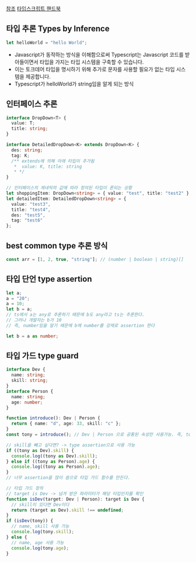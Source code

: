 [참조](https://kyounghwan01.github.io/blog/TS/fundamentals/assertion-guard-interface/#%E1%84%90%E1%85%A1%E1%84%8B%E1%85%B5%E1%86%B8-%E1%84%8E%E1%85%AE%E1%84%85%E1%85%A9%E1%86%AB)
[타입스크립트 핸드북](https://typescript-kr.github.io/pages/basic-types.html)

## 타입 추론 Types by Inference
```typescript
let helloWorld = "hello World";
```
- Javascript가 동작하는 방식을 이해함으로써 Typescript는 Javascript 코드를 받아들이면서 타입을 가지는 타입 시스템을 구축할 수 있습니다.
- 이는 토크데어 타입을 명시하기 위해 추가로 문자를 사용할 필요가 없는 타입 시스템을 제공합니다.
- Typescript가 helloWorld가 string임을 알게 되는 방식

## 인터페이스 추론
```typescript
interface DropDown<T> {
  value: T;
  title: string;
}

interface DetailedDropDown<K> extends DropDown<K> {
  des: string;
  tag: K;
  /** extends에 의해 아래 타입이 추가됨
   *  value: K, title: string
   * */
}

// 인터페이스의 제네릭의 값에 따라 정의된 타입이 론되는 상황
let shoppingItem: DropDown<string> = { value: "test", title: "test2" };
let detailedItem: DetailedDropDown<string> = {
  value: "test3",
  title: "test4",
  des: "test5",
  tag: "test6"
};
```

## best common type 추론 방식
```typescript
const arr = [1, 2, true, "string"]; // (number | boolean | string)[]
```

## 타입 단언 type assertion
```typescript
let a;
a = "20";
a = 10;
let b = a;
// ts에서 a는 any로 추론하기 때문에 b도 any라고 ts는 추론한다.
// 그러나 개발자는 b가 10
// 즉, number임을 알기 때문에 b에 number를 강제로 assertion 한다

let b = a as number;
```

## 타입 가드 type guard
```typescript
interface Dev {
  name: string;
  skill: string;
}
interface Person {
  name: string;
  age: number;
}

function introduce(): Dev | Person {
  return { name: "d", age: 33, skill: "c" };
}
const tony = introduce(); // Dev | Person 으로 공통된 속성만 사용가능. 즉, tony.skill 불가

// skill을 빼고 싶다면? -> type assertion으로 사용 가능
if ((tony as Dev).skill) {
  console.log((tony as Dev).skill);
} else if ((tony as Person).age) {
  console.log((tony as Person).age);
}
// 너무 assertion을 많이 씀으로 타입 가드 함수를 만든다.

// 타입 가드 정의
// target is Dev -> 넘겨 받은 파라미터가 해당 타입인지를 확인
function isDev(target: Dev | Person): target is Dev {
  // skill이 있다면 Dev이다
  return (target as Dev).skill !== undefined;
}
if (isDev(tony)) {
  // name, skill 사용 가능
  console.log(tony.skill);
} else {
  // name, age 사용 가능
  console.log(tony.age);
}
```